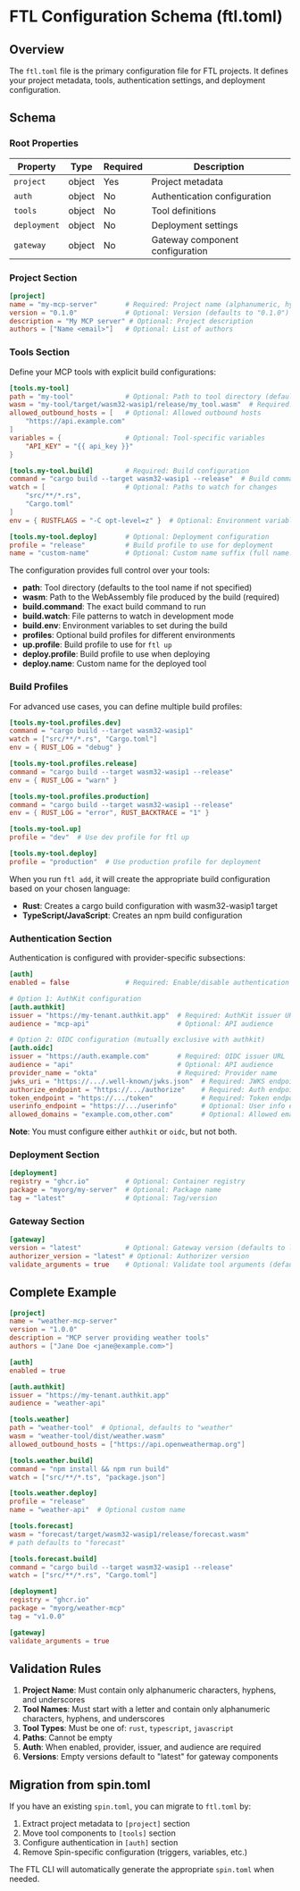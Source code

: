 # FTL Configuration Schema (ftl.toml)

## Overview

The `ftl.toml` file is the primary configuration file for FTL projects. It defines your project metadata, tools, authentication settings, and deployment configuration.

## Schema

### Root Properties

| Property | Type | Required | Description |
|----------|------|----------|-------------|
| `project` | object | Yes | Project metadata |
| `auth` | object | No | Authentication configuration |
| `tools` | object | No | Tool definitions |
| `deployment` | object | No | Deployment settings |
| `gateway` | object | No | Gateway component configuration |

### Project Section

```toml
[project]
name = "my-mcp-server"       # Required: Project name (alphanumeric, hyphens, underscores)
version = "0.1.0"            # Optional: Version (defaults to "0.1.0")
description = "My MCP server" # Optional: Project description
authors = ["Name <email>"]   # Optional: List of authors
```

### Tools Section

Define your MCP tools with explicit build configurations:

```toml
[tools.my-tool]
path = "my-tool"             # Optional: Path to tool directory (defaults to tool name)
wasm = "my-tool/target/wasm32-wasip1/release/my_tool.wasm"  # Required: Path to WASM output
allowed_outbound_hosts = [   # Optional: Allowed outbound hosts
    "https://api.example.com"
]
variables = {                # Optional: Tool-specific variables
    "API_KEY" = "{{ api_key }}"
}

[tools.my-tool.build]        # Required: Build configuration
command = "cargo build --target wasm32-wasip1 --release"  # Build command
watch = [                    # Optional: Paths to watch for changes
    "src/**/*.rs",
    "Cargo.toml"
]
env = { RUSTFLAGS = "-C opt-level=z" }  # Optional: Environment variables

[tools.my-tool.deploy]       # Optional: Deployment configuration
profile = "release"          # Build profile to use for deployment
name = "custom-name"         # Optional: Custom name suffix (full name: project-custom-name)
```

The configuration provides full control over your tools:
- **path**: Tool directory (defaults to the tool name if not specified)
- **wasm**: Path to the WebAssembly file produced by the build (required)
- **build.command**: The exact build command to run
- **build.watch**: File patterns to watch in development mode
- **build.env**: Environment variables to set during the build
- **profiles**: Optional build profiles for different environments
- **up.profile**: Build profile to use for `ftl up`
- **deploy.profile**: Build profile to use when deploying
- **deploy.name**: Custom name for the deployed tool

### Build Profiles

For advanced use cases, you can define multiple build profiles:

```toml
[tools.my-tool.profiles.dev]
command = "cargo build --target wasm32-wasip1"
watch = ["src/**/*.rs", "Cargo.toml"]
env = { RUST_LOG = "debug" }

[tools.my-tool.profiles.release]
command = "cargo build --target wasm32-wasip1 --release"
env = { RUST_LOG = "warn" }

[tools.my-tool.profiles.production]
command = "cargo build --target wasm32-wasip1 --release"
env = { RUST_LOG = "error", RUST_BACKTRACE = "1" }

[tools.my-tool.up]
profile = "dev"  # Use dev profile for ftl up

[tools.my-tool.deploy]
profile = "production"  # Use production profile for deployment
```

When you run `ftl add`, it will create the appropriate build configuration based on your chosen language:
- **Rust**: Creates a cargo build configuration with wasm32-wasip1 target
- **TypeScript/JavaScript**: Creates an npm build configuration

### Authentication Section

Authentication is configured with provider-specific subsections:

```toml
[auth]
enabled = false              # Required: Enable/disable authentication

# Option 1: AuthKit configuration
[auth.authkit]
issuer = "https://my-tenant.authkit.app"  # Required: AuthKit issuer URL
audience = "mcp-api"                      # Optional: API audience

# Option 2: OIDC configuration (mutually exclusive with authkit)
[auth.oidc]
issuer = "https://auth.example.com"       # Required: OIDC issuer URL
audience = "api"                          # Optional: API audience  
provider_name = "okta"                    # Required: Provider name
jwks_uri = "https://.../.well-known/jwks.json"  # Required: JWKS endpoint
authorize_endpoint = "https://.../authorize"    # Required: Auth endpoint
token_endpoint = "https://.../token"            # Required: Token endpoint
userinfo_endpoint = "https://.../userinfo"      # Optional: User info endpoint
allowed_domains = "example.com,other.com"       # Optional: Allowed email domains
```

**Note**: You must configure either `authkit` or `oidc`, but not both.

### Deployment Section

```toml
[deployment]
registry = "ghcr.io"         # Optional: Container registry
package = "myorg/my-server"  # Optional: Package name
tag = "latest"               # Optional: Tag/version
```

### Gateway Section

```toml
[gateway]
version = "latest"           # Optional: Gateway version (defaults to latest)
authorizer_version = "latest" # Optional: Authorizer version
validate_arguments = true    # Optional: Validate tool arguments (default: true)
```

## Complete Example

```toml
[project]
name = "weather-mcp-server"
version = "1.0.0"
description = "MCP server providing weather tools"
authors = ["Jane Doe <jane@example.com>"]

[auth]
enabled = true

[auth.authkit]
issuer = "https://my-tenant.authkit.app"
audience = "weather-api"

[tools.weather]
path = "weather-tool"  # Optional, defaults to "weather"
wasm = "weather-tool/dist/weather.wasm"
allowed_outbound_hosts = ["https://api.openweathermap.org"]

[tools.weather.build]
command = "npm install && npm run build"
watch = ["src/**/*.ts", "package.json"]

[tools.weather.deploy]
profile = "release"
name = "weather-api"  # Optional custom name

[tools.forecast]
wasm = "forecast/target/wasm32-wasip1/release/forecast.wasm"
# path defaults to "forecast"

[tools.forecast.build]
command = "cargo build --target wasm32-wasip1 --release"
watch = ["src/**/*.rs", "Cargo.toml"]

[deployment]
registry = "ghcr.io"
package = "myorg/weather-mcp"
tag = "v1.0.0"

[gateway]
validate_arguments = true
```

## Validation Rules

1. **Project Name**: Must contain only alphanumeric characters, hyphens, and underscores
2. **Tool Names**: Must start with a letter and contain only alphanumeric characters, hyphens, and underscores
3. **Tool Types**: Must be one of: `rust`, `typescript`, `javascript`
4. **Paths**: Cannot be empty
5. **Auth**: When enabled, provider, issuer, and audience are required
6. **Versions**: Empty versions default to "latest" for gateway components

## Migration from spin.toml

If you have an existing `spin.toml`, you can migrate to `ftl.toml` by:

1. Extract project metadata to `[project]` section
2. Move tool components to `[tools]` section
3. Configure authentication in `[auth]` section
4. Remove Spin-specific configuration (triggers, variables, etc.)

The FTL CLI will automatically generate the appropriate `spin.toml` when needed.